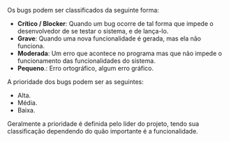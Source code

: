 Os bugs podem ser classificados da seguinte forma:

* **Crítico / Blocker**: Quando um bug ocorre de tal forma que impede o desenvolvedor de se testar o sistema, e de lança-lo.
* **Grave**: Quando uma nova funcionalidade é gerada, mas ela não funciona.
* **Moderada**: Um erro que acontece no programa mas que não impede o funcionamento das funcionalidades do sistema.
* **Pequeno**.: Erro ortográfico, algum erro gráfico.

A prioridade dos bugs podem ser as seguintes:
* Alta.
* Média.
* Baixa.

Geralmente a prioridade é definida pelo líder do projeto, tendo sua classificação dependendo do quão importante é a funcionalidade.